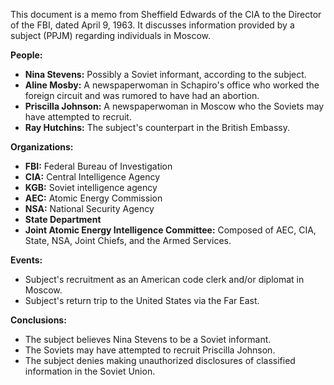 This document is a memo from Sheffield Edwards of the CIA to the Director of the FBI, dated April 9, 1963. It discusses information provided by a subject (PPJM) regarding individuals in Moscow.

**People:**

*   **Nina Stevens:** Possibly a Soviet informant, according to the subject.
*   **Aline Mosby:** A newspaperwoman in Schapiro's office who worked the foreign circuit and was rumored to have had an abortion.
*   **Priscilla Johnson:** A newspaperwoman in Moscow who the Soviets may have attempted to recruit.
*   **Ray Hutchins:** The subject's counterpart in the British Embassy.

**Organizations:**

*   **FBI:** Federal Bureau of Investigation
*   **CIA:** Central Intelligence Agency
*   **KGB:** Soviet intelligence agency
*   **AEC:** Atomic Energy Commission
*   **NSA:** National Security Agency
*   **State Department**
*   **Joint Atomic Energy Intelligence Committee:** Composed of AEC, CIA, State, NSA, Joint Chiefs, and the Armed Services.

**Events:**

*   Subject's recruitment as an American code clerk and/or diplomat in Moscow.
*   Subject's return trip to the United States via the Far East.

**Conclusions:**

*   The subject believes Nina Stevens to be a Soviet informant.
*   The Soviets may have attempted to recruit Priscilla Johnson.
*   The subject denies making unauthorized disclosures of classified information in the Soviet Union.

